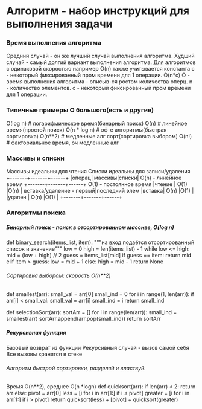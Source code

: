 # Алгоритм - набор инструкций для выполнения задачи

### Время выполнения алгоритма
Средний случай - он же лучший случай выполнения алгоритма. 
Худший случай - самый долгий вариант выполнения алгоритма.
Для алгоритмов с одинаковой скоростью например O(n) также учитывается
константа c - некоторый фиксированный пром времени для 1 операции. 
O(n*c)
    О - время выполнения алгоритма - описыв-ся ростом количества оперц.
    n - количество элементов.
    c - некоторый фиксированный пром времени для 1 операции. 

### Типичные примеры О большого(есть и другие)
O(log n)     # логарифмическое время(бинарный поиск)
O(n)         # линейное время(простой поиск)
O(n * log n) # эф-е алгоритмы(быстрая сортировка)
O(n**2)      # медленные алг сорт(сортировка выбором)
O(n!)        # факториальное время, оч медленные алг

### Массивы и списки
Массивы идеальны для чтения
Списки идеальны для записи/удаления
    +-------+-------+------+
    |операц |массивы|списки|  O(n) - линейное время
    +-------+-------+------+  O(1) - постоянное время
    |чтение | O(1)  |O(n)  |  вставка/удаление - первый|последний элем
    |вставка| O(n)  |O(1)  |
    |удален | O(n)  |O(1)  |
    +-------+-------+------+

### Алгоритмы поиска
##### Бинарный поиск - поиск в отсортированном массиве, O(log n)
def binary_search(items_list, item):
    """на вход подаётся отсортированный список и значение"""
    low = 0
    high = len(items_list) - 1
    while low <= high:
        mid = (low + high) // 2
        guess = items_list[mid]
        if guess == item:
            return mid
        elif item > guess:
            low = mid + 1
        else:
            high = mid - 1
    return None



###### Сортировка выбором: скорость O(n**2)
def smallest(arr):
    small_val = arr[0]
    small_ind = 0
    for i in range(1, len(arr)):
        if arr[i] < small_val:
            small_val = arr[i]
            small_ind = i
    return small_ind

def selectionSort(arr):
    sortArr = []
    for i in range(len(arr)):
        small_ind = smallest(arr)
        sortArr.append(arr.pop(small_ind))
    return sortArr

##### Рекурсивная функция
Базовый возврат из функции
Рекурсивный случай - вызов самой себя
Все вызовы хранятся в стеке

###### Алгоритм быстрой сортировки, разделяй и властвуй.
Время O(n**2), среднее O(n *logn)
def quicksort(arr):
    if len(arr) < 2:
        return arr
    else:
        pivot = arr[0]
        less  = [i for i in arr[1:] if i ≤ pivot]
        greater = [i for i in arr[1:] if i > pivot]
        return quicksort(less) + [pivot] + quicksort(greater)

